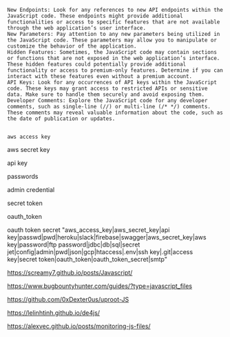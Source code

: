 
    New Endpoints: Look for any references to new API endpoints within the JavaScript code. These endpoints might provide additional functionalities or access to specific features that are not available through the web application’s user interface.
    New Parameters: Pay attention to any new parameters being utilized in the JavaScript code. These parameters may allow you to manipulate or customize the behavior of the application.
    Hidden Features: Sometimes, the JavaScript code may contain sections or functions that are not exposed in the web application’s interface. These hidden features could potentially provide additional functionality or access to premium-only features. Determine if you can interact with these features even without a premium account.
    API Keys: Look for any occurrences of API keys within the JavaScript code. These keys may grant access to restricted APIs or sensitive data. Make sure to handle them securely and avoid exposing them.
    Developer Comments: Explore the JavaScript code for any developer comments, such as single-line (//) or multi-line (/* */) comments. These comments may reveal valuable information about the code, such as the date of publication or updates.


    aws access key

aws secret key

api key

passwords

admin credential

secret token

oauth_token

oauth token secret
"aws_access_key|aws_secret_key|api key|passwd|pwd|heroku|slack|firebase|swagger|aws_secret_key|aws key|password|ftp password|jdbc|db|sql|secret jet|config|admin|pwd|json|gcp|htaccess|.env|ssh key|.git|access key|secret token|oauth_token|oauth_token_secret|smtp"

https://screamy7.github.io/posts/Javascript/

https://www.bugbountyhunter.com/guides/?type=javascript_files 

https://github.com/0xDexter0us/uproot-JS 

https://lelinhtinh.github.io/de4js/ 

https://alexvec.github.io/posts/monitoring-js-files/ 



